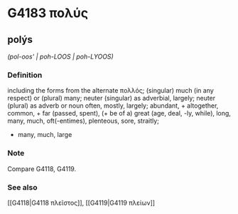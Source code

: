 # G4183 πολύς

## polýs

_(pol-oos' | poh-LOOS | poh-LYOOS)_

### Definition

including the forms from the alternate πολλός; (singular) much (in any respect) or (plural) many; neuter (singular) as adverbial, largely; neuter (plural) as adverb or noun often, mostly, largely; abundant, + altogether, common, + far (passed, spent), (+ be of a) great (age, deal, -ly, while), long, many, much, oft(-entimes), plenteous, sore, straitly; 

- many, much, large

### Note

Compare G4118, G4119.

### See also

[[G4118|G4118 πλεῖστος]], [[G4119|G4119 πλείων]]
